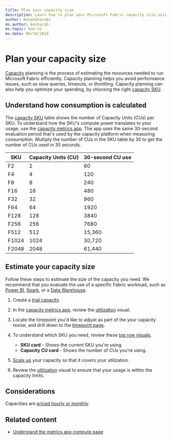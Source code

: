 ```yaml
---
title: Plan your capacity size
description: Learn how to plan your Microsoft Fabric capacity size using the Microsoft Fabric capacity metrics app.
author: KesemSharabi
ms.author: kesharab
ms.topic: how-to
ms.date: 06/10/2024
---
```


# Plan your capacity size

[Capacity](licenses.md#capacity) planning is the process of estimating the resources needed to run Microsoft Fabric efficiently. Capacity planning helps you avoid performance issues, such as slow queries, timeouts, or throttling. Capacity planning can also help you optimize your spending, by choosing the right [capacity SKU](licenses.md#capacity-license).

## Understand how consumption is calculated

The [capacity SKU](licenses.md#capacity-license) table shows the number of Capacity Units (CUs) per SKU. To understand how the SKU's compute power translates to your usage, use the [capacity metrics app](metrics-app-compute-page.md). The app uses the same 30-second evaluation period that's used by the capacity platform when measuring consumption. Multiply the number of CUs in the SKU table by 30 to get the number of CUs used in 30 seconds.

| SKU | Capacity Units (CU) | 30-second CU use |
|--|--|--|
| F2 | 2 | 60 |
| F4 | 4 | 120 |
| F8 | 8 | 240 |
| F16 | 16 | 480 |
| F32 | 32 | 960 |
| F64 | 64 | 1920 |
| F128 | 128 | 3840 |
| F256 | 256 | 7680 |
| F512 | 512 | 15,360 |
| F1024 | 1024 | 30,720 |
| F2048 | 2048 | 61,440 |

## Estimate your capacity size

Follow these steps to estimate the size of the capacity you need. We recommend that you evaluate the use of a specific Fabric workload, such as [Power BI](/power-bi/enterprise/service-premium-what-is), [Spark](../data-engineering/spark-compute.md), or a [Data Warehouse](../data-warehouse/data-warehousing.md).

1. Create a [trial capacity](../get-started/fabric-trial.md).

2. In the [capacity metrics app](metrics-app-compute-page.md), review the [utilization](metrics-app-compute-page.md#utilization) visual.

3. Locate the timepoint you'd like to adjust as part of the your capacity resize, and drill down to the [timepoint page](metrics-app-timepoint-page.md).

4. To understand which SKU you need, review these [top row visuals](metrics-app-timepoint-page.md#top-row-visuals).
    * **SKU card** - Shows the current SKU you're using.
    * **Capacity CU card** - Shows the number of CUs you're using.

5. [Scale up](scale-capacity.md) your capacity so that it covers your utilization.

6. Review the [utilization](metrics-app-compute-page.md#utilization) visual to ensure that your usage is within the capacity limits.

## Considerations

Capacities are [priced hourly or monthly](https://azure.microsoft.com/pricing/details/microsoft-fabric/).

## Related content

* [Understand the metrics app compute page](metrics-app-compute-page.md)
